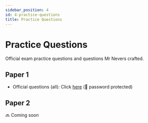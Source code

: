 ```yaml
---
sidebar_position: 4
id: 4-practice-questions
title: Practice Questions
---
```

# Practice Questions
Official exam practice questions and questions Mr Nevers crafted.

## Paper 1
- Official questions (all): Click [here](https://dcigroupadmin.sharepoint.com/:b:/r/teams/Section_123DG-Dg-DCSG-Year-22-23/Shared%20Documents/General/Example%20Questions/Paper%201/Paper%201%20-%20EVERYTHING.pdf?csf=1&web=1&e=6ynTNu) (🔐 password protected)


## Paper 2
🔜 Coming soon